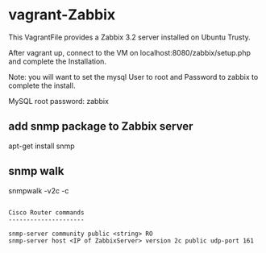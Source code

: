 vagrant-Zabbix
==============

This VagrantFile provides a Zabbix 3.2 server installed on Ubuntu Trusty.   

After vagrant up, connect to the VM on localhost:8080/zabbix/setup.php and complete the Installation. 

Note: you will want to set the mysql User to root and Password to zabbix to complete the install.

MySQL root password: zabbix



add snmp package to Zabbix server
---------------------------------

apt-get install snmp




snmp walk 
---------

snmpwalk -v2c -c <string> <IP of ZabbixServer>


```

Cisco Router commands
---------------------

snmp-server community public <string> RO 
snmp-server host <IP of ZabbixServer> version 2c public udp-port 161



